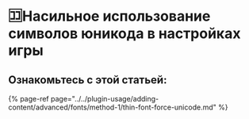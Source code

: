 # 🈁Насильное использование символов юникода в настройках игры

## Ознакомьтесь с этой статьей:

{% page-ref page="../../plugin-usage/adding-content/advanced/fonts/method-1/thin-font-force-unicode.md" %}

